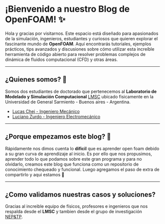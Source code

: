 # ¡Bienvenido a nuestro Blog de OpenFOAM! ✨

Hola y gracias por visitarnos. Este espacio está diseñado para apasionados de la simulación, ingenieros, estudiantes y curiosos que quieren explorar el fascinante mundo de **OpenFOAM**. Aquí encontrarás tutoriales, ejemplos prácticos, tips avanzados y discusiones sobre cómo utilizar esta increíble herramienta de código abierto para resolver problemas complejos de dinámica de fluidos computacional (CFD) y otras áreas.

---
## ¿Quienes somos? 🖖

Somos dos estudiantes de doctorado que pertenecemos al **Laboratorio de Modelado y Simulación Computacional** [LMSC](https://www.linkedin.com/in/laboratory-of-modeling-and-computational-simulations-lmsc-b47b17266/) ubicado fisicamente en la Universidad de General Sarmiento - Buenos aires - Argentina.

- [Lucas Chej - Ingeniero Mecánico](https://www.linkedin.com/in/lucaschej/)
- [Luciano Zurdo - Ingeniero Electromecánico](https://www.linkedin.com/in/luis-luciano-zurdo/)

---
## ¿Porque empezamos este blog? 🤔

Rápidamente nos dimos cuenta lo **dificil** que es aprender open foam debido a su gran curva de aprendizaje al inicio. Es por ello que nos propusimos, aprender todo lo que podamos sobre este gran programa y para no olvidarlo, creamos este blog que funciona como un repositorio de conocimiento chequeado y funcional. Luego agregamos el paso de extra de compartirlo y aqui estamos 🤗

---
## ¿Como validamos nuestras casos y soluciones?
Gracias al increible equipo de físicos, profesores e ingenieros que nos respalda desde el **LMSC** y tambien desde el grupo de investigación [NEP&TP](https://neptp.netlify.app/).
